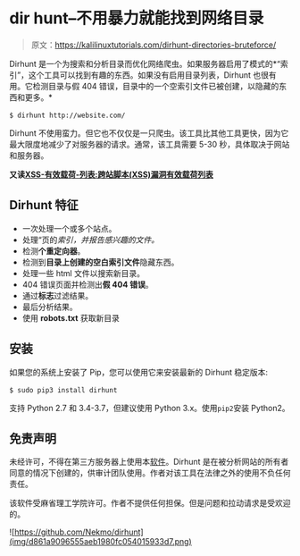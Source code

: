# dir hunt–不用暴力就能找到网络目录

> 原文：<https://kalilinuxtutorials.com/dirhunt-directories-bruteforce/>

Dirhunt 是一个为搜索和分析目录而优化网络爬虫。如果服务器启用了模式的*“索引”，这个工具可以找到有趣的东西。如果没有启用目录列表，Dirhunt 也很有用。它检测目录与假 404 错误，目录中的一个空索引文件已被创建，以隐藏的东西和更多。*

```
$ dirhunt http://website.com/
```

Dirhunt 不使用蛮力。但它也不仅仅是一只爬虫。该工具比其他工具更快，因为它最大限度地减少了对服务器的请求。通常，该工具需要 5-30 秒，具体取决于网站和服务器。

**又读[XSS-有效载荷-列表:跨站脚本(XSS)漏洞有效载荷列表](https://kalilinuxtutorials.com/xss-payload-list/)**

## **Dirhunt 特征**

*   一次处理一个或多个站点。
*   处理“页的*索引，并报告感兴趣的文件。*
*   检测**个重定向器**。
*   检测到**目录上创建的空白索引文件**隐藏东西。
*   处理一些 html 文件以搜索新目录。
*   404 错误页面并检测出**假 404 错误**。
*   通过**标志**过滤结果。
*   最后分析结果。
*   使用 **robots.txt** 获取新目录

## **安装**

如果您的系统上安装了 Pip，您可以使用它来安装最新的 Dirhunt 稳定版本:

```
$ sudo pip3 install dirhunt
```

支持 Python 2.7 和 3.4-3.7，但建议使用 Python 3.x。使用`pip2`安装 Python2。

## **免责声明**

未经许可，不得在第三方服务器上使用本[软件](https://gbhackers.com/investing-fraud-detection-software/)。Dirhunt 是在被分析网站的所有者同意的情况下创建的，供审计团队使用。作者对该工具在法律之外的使用不负任何责任。

该软件受麻省理工学院许可。作者不提供任何担保。但是问题和拉动请求是受欢迎的。

![https://github.com/Nekmo/dirhunt](img/d861a9096555aeb1980fc054015933d7.png)